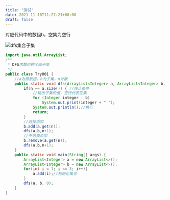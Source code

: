 ```yaml
---
title: "测试"
date: 2021-11-10T11:27:21+08:00
draft: false
---
```

对应代码中的数组b，空集为空行

![dfs集合子集](https://img-blog.csdnimg.cn/20200215023541807.jpg?x-oss-process=image/watermark,type_ZmFuZ3poZW5naGVpdGk,shadow_10,text_aHR0cHM6Ly9ibG9nLmNzZG4ubmV0L3dlaXhpbl80MzYxOTA4NQ==,size_16,color_FFFFFF,t_70)

```java
import java.util.ArrayList;
/**
 * DFS求数组的全部子集
 */
public class Try001 {
    //a为原数组，b为子集，n计数
    public static void dfs(ArrayList<Integer> a, ArrayList<Integer> b, int n){
        if(n == a.size()) { //终止条件
            //输出子集的值，空行代表空集
            for (Integer integer : b)
                System.out.print(integer + " ");
            System.out.println();//换行
            return;
        }
        //选择添加
        b.add(a.get(n));
        dfs(a,b,n+1);
        //不选择添加
        b.remove(a.get(n));
        dfs(a,b,n+1);
    }
    public static void main(String[] args) {
        ArrayList<Integer> a = new ArrayList<>();
        ArrayList<Integer> b = new ArrayList<>();
        for(int i = 1; i <= 3; i++){
            a.add(i);//初始化集合
        }
        dfs(a, b, 0);
    }
}
```
